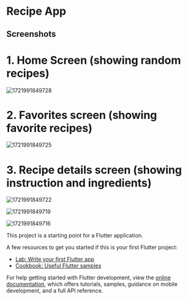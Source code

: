 <h1>Recipe App</h1>

<h2>Screenshots</h2>

<h1>1. Home Screen (showing random recipes)</h1>

![1721991849728](https://github.com/user-attachments/assets/d05ae767-60fb-4d1d-bf60-06e47f9b3ea3)

<h1>2. Favorites screen (showing favorite recipes)</h1>

![1721991849725](https://github.com/user-attachments/assets/fa87e775-ba38-4b5a-94f7-03da40bd4b5e)

<h1>3. Recipe details screen (showing instruction and ingredients)</h1>

![1721991849722](https://github.com/user-attachments/assets/3e3f73e3-4884-44e8-90e6-2f36c0deb311)

![1721991849719](https://github.com/user-attachments/assets/61a515bf-e223-4235-9f87-9d7e9ab415dc)

![1721991849716](https://github.com/user-attachments/assets/0248966c-5ae3-42f3-9742-c8f2f7da6c70)







This project is a starting point for a Flutter application.

A few resources to get you started if this is your first Flutter project:

- [Lab: Write your first Flutter app](https://docs.flutter.dev/get-started/codelab)
- [Cookbook: Useful Flutter samples](https://docs.flutter.dev/cookbook)

For help getting started with Flutter development, view the
[online documentation](https://docs.flutter.dev/), which offers tutorials,
samples, guidance on mobile development, and a full API reference.
